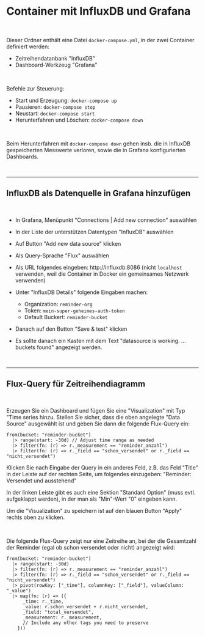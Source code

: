 # Container mit InfluxDB und Grafana #

<br>

Dieser Ordner enthält eine Datei `docker-compose.yml`, in der zwei Container definiert werden:

* Zeitreihendatanbank "InfluxDB"
* Dashboard-Werkzeug "Grafana"

<br>

Befehle zur Steuerung: 

* Start und Erzeugung: `docker-compose up`
* Pausieren: `docker-compose stop`
* Neustart: `docker-compose start`
* Herunterfahren und Löschen: `docker-compose down`

<br>

Beim Herunterfahren mit `docker-compose down` gehen insb. die in InfluxDB gespeicherten
Messwerte verloren, sowie die in Grafana konfigurierten Dashboards.

<br>

----

## InfluxDB als Datenquelle in Grafana hinzufügen ##

<br>

* In Grafana, Menüpunkt "Connections | Add new connection" auswählen

* In der Liste der unterstützen Datentypen "InfluxDB" auswählen

* Auf Button "Add new data source" klicken

* Als Query-Sprache "Flux" auswählen

* Als URL folgendes eingeben: http://influxdb:8086 (nicht `localhost` verwenden, weil die Container in Docker ein gemeinsames Netzwerk verwenden)

* Unter "InfluxDB Details" folgende Eingaben machen:
  * Organization: `reminder-org`
  * Token: `mein-super-geheimes-auth-token`
  * Default Buckert: `reminder-bucket`

* Danach auf den Button "Save & test" klicken

* Es sollte danach ein Kasten mit dem Text "datasource is working. ... buckets found" angezeigt werden.

<br>

---

## Flux-Query für Zeitreihendiagramm ##

<br>

Erzeugen Sie ein Dashboard und fügen Sie eine "Visualization" mit Typ "Time series hinzu. 
Stellen Sie sicher, dass die oben angelegte "Data Source" ausgewählt ist und geben Sie dann die folgende Flux-Query ein:

```
from(bucket: "reminder-bucket")
  |> range(start: -30d) // Adjust time range as needed
  |> filter(fn: (r) => r._measurement == "reminder_anzahl")
  |> filter(fn: (r) => r._field == "schon_versendet" or r._field == "nicht_versendet")
``` 

Klicken Sie nach Eingabe der Query in ein anderes Feld, z.B. das Feld "Title" in der Leiste auf der rechten Seite, um folgendes einzugeben: "Reminder: Versendet und ausstehend"  

In der linken Leiste gibt es auch eine Sektion "Standard Option" (muss evtl. aufgeklappt werden), in der man als "Min"-Wert "0" eingeben kann.

Um die "Visualization" zu speichern ist auf den blauen Button "Apply" rechts oben zu klicken.

<br>

Die folgende Flux-Query zeigt nur eine Zeitreihe an, bei der die Gesamtzahl der Reminder (egal ob schon versendet oder nicht) angezeigt wird:

```
from(bucket: "reminder-bucket")
  |> range(start: -30d)
  |> filter(fn: (r) => r._measurement == "reminder_anzahl")
  |> filter(fn: (r) => r._field == "schon_versendet" or r._field == "nicht_versendet")
  |> pivot(rowKey: ["_time"], columnKey: ["_field"], valueColumn: "_value")
  |> map(fn: (r) => ({
      _time: r._time,
      _value: r.schon_versendet + r.nicht_versendet,
      _field: "total_versendet",
      _measurement: r._measurement,
      // Include any other tags you need to preserve
    }))
```

<br>